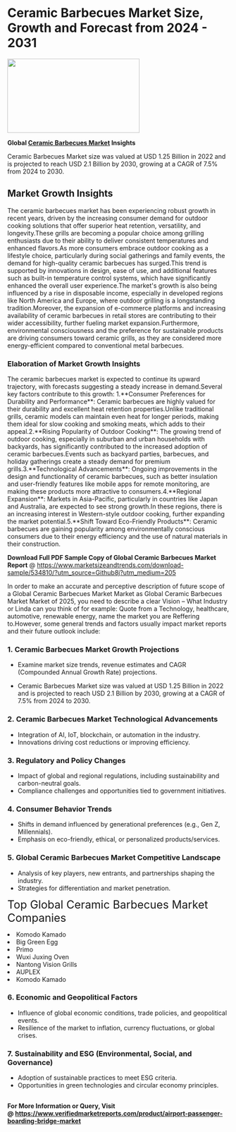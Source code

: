 <H1>Ceramic Barbecues Market Size, Growth and Forecast from 2024 - 2031</H1><img class="aligncenter size-medium wp-image-584254" src="https://thirdeyenews.in/wp-content/uploads/2024/09/Global-Market-Research-300x168.jpeg" alt="" width="300" height="168" /><p><strong>Global&nbsp;<a href="https://www.marketsizeandtrends.com/download-sample/534810/?utm_source=Github8j?utm_medium=205">Ceramic Barbecues Market</a> Insights</strong></p><p>Ceramic Barbecues Market size was valued at USD 1.25 Billion in 2022 and is projected to reach USD 2.1 Billion by 2030, growing at a CAGR of 7.5% from 2024 to 2030.</p><p><h2>Market Growth Insights</h2> The ceramic barbecues market has been experiencing robust growth in recent years, driven by the increasing consumer demand for outdoor cooking solutions that offer superior heat retention, versatility, and longevity.These grills are becoming a popular choice among grilling enthusiasts due to their ability to deliver consistent temperatures and enhanced flavors.As more consumers embrace outdoor cooking as a lifestyle choice, particularly during social gatherings and family events, the demand for high-quality ceramic barbecues has surged.This trend is supported by innovations in design, ease of use, and additional features such as built-in temperature control systems, which have significantly enhanced the overall user experience.The market's growth is also being influenced by a rise in disposable income, especially in developed regions like North America and Europe, where outdoor grilling is a longstanding tradition.Moreover, the expansion of e-commerce platforms and increasing availability of ceramic barbecues in retail stores are contributing to their wider accessibility, further fueling market expansion.Furthermore, environmental consciousness and the preference for sustainable products are driving consumers toward ceramic grills, as they are considered more energy-efficient compared to conventional metal barbecues. <h3>Elaboration of Market Growth Insights</h3> The ceramic barbecues market is expected to continue its upward trajectory, with forecasts suggesting a steady increase in demand.Several key factors contribute to this growth: 1.**Consumer Preferences for Durability and Performance**: Ceramic barbecues are highly valued for their durability and excellent heat retention properties.Unlike traditional grills, ceramic models can maintain even heat for longer periods, making them ideal for slow cooking and smoking meats, which adds to their appeal.2.**Rising Popularity of Outdoor Cooking**: The growing trend of outdoor cooking, especially in suburban and urban households with backyards, has significantly contributed to the increased adoption of ceramic barbecues.Events such as backyard parties, barbecues, and holiday gatherings create a steady demand for premium grills.3.**Technological Advancements**: Ongoing improvements in the design and functionality of ceramic barbecues, such as better insulation and user-friendly features like mobile apps for remote monitoring, are making these products more attractive to consumers.4.**Regional Expansion**: Markets in Asia-Pacific, particularly in countries like Japan and Australia, are expected to see strong growth.In these regions, there is an increasing interest in Western-style outdoor cooking, further expanding the market potential.5.**Shift Toward Eco-Friendly Products**: Ceramic barbecues are gaining popularity among environmentally conscious consumers due to their energy efficiency and the use of natural materials in their construction.</p><p><span class=""><strong>Download Full PDF Sample Copy of Global Ceramic Barbecues Market Report</strong> @ <a href="https://www.marketsizeandtrends.com/download-sample/534810/?utm_source=Github8j?utm_medium=205" target="_blank">https://www.marketsizeandtrends.com/download-sample/534810/?utm_source=Github8j?utm_medium=205</a></span></p><p>In order to make an accurate and perceptive description of future scope of a Global&nbsp;Ceramic Barbecues Market Market as Global&nbsp;Ceramic Barbecues Market Market of 2025, you need to describe a clear Vision &ndash; What Industry or Linda can you think of for example: Quote from a Technology, healthcare, automotive, renewable energy, name the market you are Reffering to.However, some general trends and factors usually impact market reports and their future outlook include:</p><h3>1.&nbsp;<strong>Ceramic Barbecues Market Growth Projections</strong></h3><ul><li>Examine market size trends, revenue estimates and CAGR (Compounded Annual Growth Rate) projections.</li><li><p>Ceramic Barbecues Market size was valued at USD 1.25 Billion in 2022 and is projected to reach USD 2.1 Billion by 2030, growing at a CAGR of 7.5% from 2024 to 2030.</p></li></ul><h3>2.&nbsp;<strong>Ceramic Barbecues Market Technological Advancements</strong></h3><ul><li>Integration of AI, IoT, blockchain, or automation in the industry.</li><li>Innovations driving cost reductions or improving efficiency.</li></ul><h3>3.&nbsp;<strong>Regulatory and Policy Changes</strong></h3><ul><li>Impact of global and regional regulations, including sustainability and carbon-neutral goals.</li><li>Compliance challenges and opportunities tied to government initiatives.</li></ul><h3>4.&nbsp;<strong>Consumer Behavior Trends</strong></h3><ul><li>Shifts in demand influenced by generational preferences (e.g., Gen Z, Millennials).</li><li>Emphasis on eco-friendly, ethical, or personalized products/services.</li></ul><h3>5.&nbsp;<strong>Global Ceramic Barbecues Market Competitive Landscape</strong></h3><ul><li>Analysis of key players, new entrants, and partnerships shaping the industry.</li><li>Strategies for differentiation and market penetration.</li></ul><p data-pm-slice="1 1 []"><span style="color: inherit; font-family: inherit; font-size: 25px;">Top Global Ceramic Barbecues Market Companies</span></p><div class="" data-test-id=""><p><li>Komodo Kamado</li><li> Big Green Egg</li><li> Primo</li><li> Wuxi Juxing Oven</li><li> Nantong Vision Grills</li><li> AUPLEX</li><li> Komodo Kamado</li></p></div><h3>6.&nbsp;<strong>Economic and Geopolitical Factors</strong></h3><ul><li>Influence of global economic conditions, trade policies, and geopolitical events.</li><li>Resilience of the market to inflation, currency fluctuations, or global crises.</li></ul><h3>7.&nbsp;<strong>Sustainability and ESG (Environmental, Social, and Governance)</strong></h3><ul><li>Adoption of sustainable practices to meet ESG criteria.</li><li>Opportunities in green technologies and circular economy principles.</li></ul><h2><strong style="font-size: 14px;">For More Information or Query, Visit @&nbsp;</strong><a style="background-color: #ffffff; font-size: 14px;" href="https://www.marketsizeandtrends.com/report/ceramic-barbecues-market/" target="_blank">https://www.verifiedmarketreports.com/product/airport-passenger-boarding-bridge-market</a></h2>
